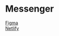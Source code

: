 # Messenger
[Figma](https://www.figma.com/file/fGKyG2U8y90R0UykS7NMS1/Chat-Yandex?type=design&node-id=12-501&t=1xXi855cxr8jxzWl-0) <br>
[Netlify](https://646719a3d0ac2800080969be--chimerical-sunflower-784237.netlify.app/)